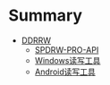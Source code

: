 # Summary

- [DDRRW](README.md)
  - [SPDRW-PRO-API](docs/api.md)
  - [Windows读写工具](docs/Windows.md)
  - [Android读写工具](docs/Android.md)
